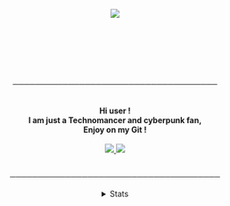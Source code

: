 <p align="center">
    <img src="https://i.ibb.co/k0hcZdh/ezgif-com-crop.gif">
</p>   
<br>
<br>
<p align="center">
</p>
<br>
<br>
<p align="center">
─────────────────────────────────────
</p>

<p align="center">
    <br>
    <strong>Hi user !<br>
    I am just a Technomancer and cyberpunk fan,<br> 
    Enjoy on my Git !</strong> <br>
    <br>
    <a href="https://discord.gg/DDtDRU7">
     <img src="https://img.shields.io/static/v1?label=Discord&logo=Discord&message=Click%20Here&color=7289DA">
     </a>
     <a href="https://0x307845.github.io">
     <img src="https://img.shields.io/static/v1?label=Website&logo=CSS3&logoColor=1572B6&message=Click%20Here&color=1572B6">
    </a>
  </p>
<p align="center">
<br>
──────────────────────────────────────
    <details align="center">
        <summary> Stats </summary>
            <p align="center">
            <img src="https://github-readme-stats.vercel.app/api?username=0x307845&show_icons=true&theme=tokyonight" >
            <br>
            <img src="https://github-readme-stats.vercel.app/api/top-langs/?username=0x307845&layout=compact&theme=tokyonight">
            </p>
     </details>
